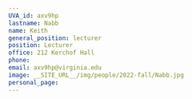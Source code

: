 ```yaml
---
UVA_id: axv9hp
lastname: Nabb
name: Keith
general_position: lecturer
position: Lecturer
office: 212 Kerchof Hall
phone: 
email: axv9hp@virginia.edu
image: __SITE_URL__/img/people/2022-fall/Nabb.jpg 
personal_page:
---
```

